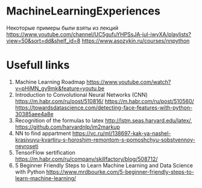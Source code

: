 # MachineLearningExperiences

Некоторые примеры были взяты из лекций https://www.youtube.com/channel/UC5gufuYHPSsJA-jul-iwyXA/playlists?view=50&sort=dd&shelf_id=8
https://www.asozykin.ru/courses/nnpython


# Usefull links
1. Machine Learning Roadmap https://www.youtube.com/watch?v=pHiMN_gy9mk&feature=youtu.be
2. Introduction to Convolutional Neural Networks (CNN) https://m.habr.com/ru/post/510816/
https://m.habr.com/ru/post/510560/
https://towardsdatascience.com/detecting-face-features-with-python-30385aee4a8e
3. Recognition of the formulas to latex http://lstm.seas.harvard.edu/latex/, https://github.com/harvardnlp/im2markup
4. NN to find appartment https://vc.ru/ml/138697-kak-ya-nashel-krasivuyu-kvartiru-s-horoshim-remontom-s-pomoshchyu-sobstvennoy-neyroseti
5. TensorFlow sertification https://m.habr.com/ru/company/skillfactory/blog/508712/
6. 5 Beginner Friendly Steps to Learn Machine Learning and Data Science with Python
https://www.mrdbourke.com/5-beginner-friendly-steps-to-learn-machine-learning/
